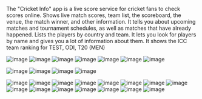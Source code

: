 The "Cricket Info" app is a live score service for cricket fans to check scores online.
Shows live match scores, team list, the scoreboard, the venue, the match winner, and other information.
It tells you about upcoming matches and tournament schedules, as well as matches that have already happened.
Lists the players by country and team.
It lets you look for players by name and gives you a lot of information about them.
It shows the ICC team ranking for TEST, ODI, T20 (MEN)

![image](https://user-images.githubusercontent.com/81462079/224300492-05c9f9e7-f752-46ff-b803-8aaacc955f35.png)
![image](https://user-images.githubusercontent.com/81462079/224300587-077c10bd-b6cd-40cd-8767-1790c43ffa31.png)
![image](https://user-images.githubusercontent.com/81462079/224300781-e33d03a3-3873-449d-907e-805afa8ee0d5.png)
![image](https://user-images.githubusercontent.com/81462079/224300910-34ecc693-b812-443b-8980-5c874fbdcc36.png)
![image](https://user-images.githubusercontent.com/81462079/224300944-bf9e8d00-0c56-415b-97ba-c3756c1762a2.png)
![image](https://user-images.githubusercontent.com/81462079/224301010-3cb17c2e-b818-4e20-b8c6-771e1b8682a1.png)
![image](https://user-images.githubusercontent.com/81462079/224301115-424fa6ed-9b8f-4643-9502-8d41274cd090.png)

![image](https://user-images.githubusercontent.com/81462079/224301140-2f87cc5d-a6dc-4573-97a7-94a55f65b890.png)
![image](https://user-images.githubusercontent.com/81462079/224301169-f9b2bb7e-cdf0-4f08-8fa3-810cfb827177.png)
![image](https://user-images.githubusercontent.com/81462079/224301205-10bd5c4b-c09e-47ac-aaa7-82923833061d.png)
![image](https://user-images.githubusercontent.com/81462079/224301237-d1c37a33-b889-479a-b8ea-b375df80dace.png)


![image](https://user-images.githubusercontent.com/81462079/224301252-e4adb63f-83c2-4769-877e-f47c7238d8f8.png)
![image](https://user-images.githubusercontent.com/81462079/224301271-09c982c6-a230-406e-827a-4ab9794965e1.png)
![image](https://user-images.githubusercontent.com/81462079/224301303-073e094a-85aa-4a40-a89b-b75a9083d19b.png)
![image](https://user-images.githubusercontent.com/81462079/224301320-f8499527-438e-46d7-acf0-87f1990a2bf9.png)
![image](https://user-images.githubusercontent.com/81462079/224301339-0699a4e6-68ed-485d-84ef-db2818e61cf5.png)
![image](https://user-images.githubusercontent.com/81462079/224301363-2dcc1080-d0ff-407f-b345-bfa0b68c97b9.png)
![image](https://user-images.githubusercontent.com/81462079/224301714-068bb228-e41a-4e86-9a6e-5646e1dc77ce.png)
![image](https://user-images.githubusercontent.com/81462079/224301741-05b49f7f-0ab0-4161-8ff7-faf553385d36.png)
![image](https://user-images.githubusercontent.com/81462079/224301755-cb329923-f36d-4a58-8ccb-6ddebe361852.png)
![image](https://user-images.githubusercontent.com/81462079/224301783-f752525c-87f5-4f25-9aa8-02545ba95e77.png)
![image](https://user-images.githubusercontent.com/81462079/224301810-95ffe41d-7bed-4e10-8c39-4ef00e117c79.png)
![image](https://user-images.githubusercontent.com/81462079/224301832-7853b36f-c891-439f-827b-d6d571417610.png)
![image](https://user-images.githubusercontent.com/81462079/224301868-514f7301-c96d-44c5-af9a-8cadb6bc3a6d.png)
![image](https://user-images.githubusercontent.com/81462079/224301921-0c9d3d46-ab2f-4602-b3ee-a0a7b22c314b.png)
![image](https://user-images.githubusercontent.com/81462079/224301963-adc4e518-9673-4408-801d-90a0735ed4a9.png)


